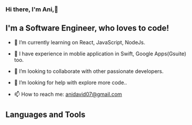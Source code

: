 ### Hi there, I'm Ani,👋

<h2>I'm a Software Engineer, who loves to code! </h2>


- 🌱 I’m currently learning on React, JavaScript, NodeJs.
- 🔭 I have experience in moblie application in Swift, Google Apps(Gsuite) too.
- 👯 I’m looking to collaborate with other passionate developers.
- 🤔 I’m looking for help with explore more code..

- 📫 How to reach me: anidavid07@gmail.com


<h2>Languages and Tools </h2>



